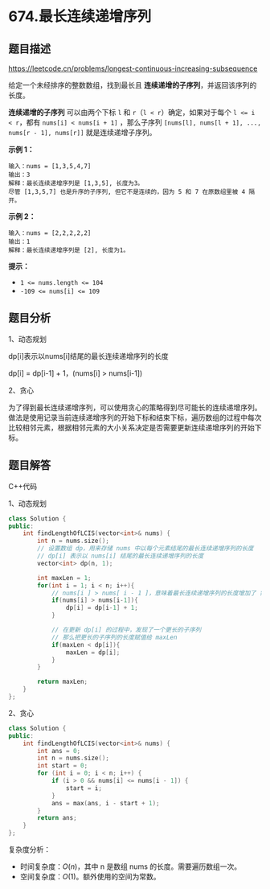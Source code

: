 # 674.最长连续递增序列

## 题目描述 

https://leetcode.cn/problems/longest-continuous-increasing-subsequence

给定一个未经排序的整数数组，找到最长且 **连续递增的子序列**，并返回该序列的长度。

**连续递增的子序列** 可以由两个下标 `l` 和 `r`（`l < r`）确定，如果对于每个 `l <= i < r`，都有 `nums[i] < nums[i + 1]` ，那么子序列 `[nums[l], nums[l + 1], ..., nums[r - 1], nums[r]]` 就是连续递增子序列。

 

**示例 1：**

```
输入：nums = [1,3,5,4,7]
输出：3
解释：最长连续递增序列是 [1,3,5], 长度为3。
尽管 [1,3,5,7] 也是升序的子序列, 但它不是连续的，因为 5 和 7 在原数组里被 4 隔开。 
```

**示例 2：**

```
输入：nums = [2,2,2,2,2]
输出：1
解释：最长连续递增序列是 [2], 长度为1。
```

 

**提示：**

- `1 <= nums.length <= 104`
- `-109 <= nums[i] <= 109`



## 题目分析

1、动态规划

dp[i]表示以nums[i]结尾的最长连续递增序列的长度

dp[i] = dp[i-1] + 1，(nums[i] > nums[i-1])



2、贪心

为了得到最长连续递增序列，可以使用贪心的策略得到尽可能长的连续递增序列。做法是使用记录当前连续递增序列的开始下标和结束下标，遍历数组的过程中每次比较相邻元素，根据相邻元素的大小关系决定是否需要更新连续递增序列的开始下标。



## 题目解答

C++代码

1、动态规划

```c++
class Solution {
public:
    int findLengthOfLCIS(vector<int>& nums) {
        int n = nums.size();
        // 设置数组 dp，用来存储 nums 中以每个元素结尾的最长连续递增序列的长度
        // dp[i] 表示以 nums[i] 结尾的最长连续递增序列的长度
        vector<int> dp(n, 1);

        int maxLen = 1;
        for(int i = 1; i < n; i++){
            // nums[i ] > nums[ i - 1 ]，意味着最长连续递增序列的长度增加了 需要更新 dp[i]            
            if(nums[i] > nums[i-1]){
                dp[i] = dp[i-1] + 1;
            }

            // 在更新 dp[i] 的过程中，发现了一个更长的子序列
            // 那么把更长的子序列的长度赋值给 maxLen
            if(maxLen < dp[i]){
                maxLen = dp[i];
            }
        }

        return maxLen;
    }
};
```

2、贪心

```c++
class Solution {
public:
    int findLengthOfLCIS(vector<int>& nums) {
        int ans = 0;
        int n = nums.size();
        int start = 0;
        for (int i = 0; i < n; i++) {
            if (i > 0 && nums[i] <= nums[i - 1]) {
                start = i;
            }
            ans = max(ans, i - start + 1);
        }
        return ans;
    }
};
```

复杂度分析：

* 时间复杂度：*O*(*n*)，其中 n 是数组 nums 的长度。需要遍历数组一次。
* 空间复杂度：*O*(1)。额外使用的空间为常数。

